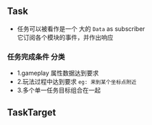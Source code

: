 
## Task

* 任务可以被看作是一个 大的 `Data` as  subscriber <br>
 它订阅各个模块的事件，并作出响应

  
### 任务完成条件 分类

* 1.gameplay 属性数据达到要求
* 2.玩法过程中达到要求 `eg: 来到某个坐标点附近`
* 3.多个单一任务目标组合在一起


## TaskTarget

